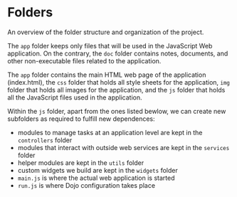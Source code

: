 # Folders 
An overview of the folder structure and organization of the project.

The `app` folder keeps only files that will be used in the JavaScript Web application. On the contrary, the `doc` folder contains notes, documents, and other non-executable files related to the application.

The `app` folder contains the main HTML web page of the application (index.html), the `css` folder that holds all style sheets for the application, `img` folder that holds all images for the application, and the `js` folder that holds all the JavaScript files used in the application. 

Within the `js` folder, apart from the ones listed bewlow, we can create new subfolders as required to fulfill new dependences: 
* modules to manage tasks at an application level are kept in the `controllers` folder
* modules that interact with outside web services are kept in the `services` folder
* helper modules are kept in the `utils` folder
* custom widgets we build are kept in the `widgets` folder
* `main.js` is where the actual web application is started
* `run.js` is where Dojo configuration takes place